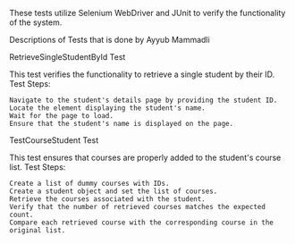
These tests utilize Selenium WebDriver and JUnit to verify the functionality of the system.


Descriptions of Tests that is done by Ayyub Mammadli
 
RetrieveSingleStudentById Test

This test verifies the functionality to retrieve a single student by their ID.
Test Steps:

    Navigate to the student's details page by providing the student ID.
    Locate the element displaying the student's name.
    Wait for the page to load.
    Ensure that the student's name is displayed on the page.

TestCourseStudent Test

This test ensures that courses are properly added to the student's course list.
Test Steps:

    Create a list of dummy courses with IDs.
    Create a student object and set the list of courses.
    Retrieve the courses associated with the student.
    Verify that the number of retrieved courses matches the expected count.
    Compare each retrieved course with the corresponding course in the original list.